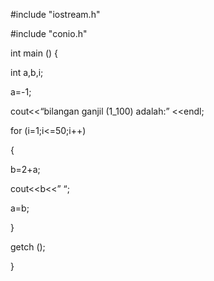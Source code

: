 #include "iostream.h"

#include "conio.h"

int main ()
{

int a,b,i;

a=-1;

cout<<“bilangan ganjil (1_100) adalah:” <<endl;

for (i=1;i<=50;i++)

{

b=2+a;

cout<<b<<” “;

a=b;

}

getch ();

}
